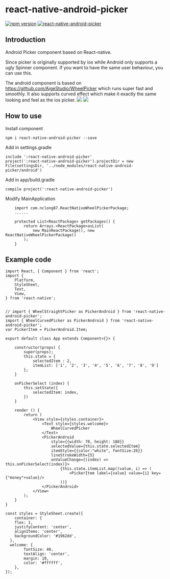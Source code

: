 # react-native-android-picker
[![npm version](http://img.shields.io/npm/v/react-native-android-picker.svg?style=flat-square)](https://npmjs.org/package/react-native-android-picker "View this project on npm")
[![react-native-android-picker](http://img.shields.io/npm/dm/react-native-android-picker.svg)](https://www.npmjs.com/package/react-native-android-picker)

## Introduction
Android Picker component based on React-native.

Since picker is originally supported by ios while Android only supports a ugly Spinner component. If you want to have the same user behaviour, you can use this.

The android component is based on https://github.com/AigeStudio/WheelPicker which runs super fast and smoothly. It also supports curved effect which make it exactly the same looking and feel as the ios picker.
![](https://i.imgur.com/r6hykCY.png) ![](https://i.imgur.com/pdO8P0C.png)

## How to use

Install component

```
npm i react-native-android-picker --save
```

Add in settings.gradle
```
include ':react-native-android-picker'
project(':react-native-android-picker').projectDir = new File(settingsDir, '../node_modules/react-native-android-picker/android')
```
Add in app/build.gradle
```
compile project(':react-native-android-picker')
```
Modify MainApplication
```
    import com.nclong87.ReactNativeWheelPickerPackage;
    ......

    protected List<ReactPackage> getPackages() {
        return Arrays.<ReactPackage>asList(
            new MainReactPackage(), new ReactNativeWheelPickerPackage()
        );
    }
```

## Example code
```
import React, { Component } from 'react';
import {
	Platform,
	StyleSheet,
	Text,
	View,
} from 'react-native';


// import { WheelStraightPicker as PickerAndroid } from 'react-native-android-picker';
import { WheelCurvedPicker as PickerAndroid } from 'react-native-android-picker';
var PickerItem = PickerAndroid.Item;

export default class App extends Component<{}> {

	constructor(props) {
		super(props);
		this.state = {
			selectedItem : 2,
			itemList: ['1', '2', '3', '4', '5', '6', '7', '8', '9']
		};
	}

	onPickerSelect (index) {
		this.setState({
			selectedItem: index,
		})
	}

	render () {
		return (
			<View style={styles.container}>
				<Text style={styles.welcome}>
					WheelCurvedPicker
				</Text>
				<PickerAndroid
					style={{width: 70, height: 180}}
					selectedValue={this.state.selectedItem}
					itemStyle={{color:"white", fontSize:26}}
					lineStrokeWidth={5}
					onValueChange={(index) => this.onPickerSelect(index)}>
						{this.state.itemList.map((value, i) => (
							<PickerItem label={value} value={i} key={"money"+value}/>
						))}
				</PickerAndroid>
			</View>
		);
	}
}

const styles = StyleSheet.create({
	container: {
    flex: 1,
    justifyContent: 'center',
    alignItems: 'center',
    backgroundColor: '#1962dd',
  },
  welcome: {
		fontSize: 40,
		textAlign: 'center',
		margin: 10,
		color: '#ffffff',
	},
});
```

